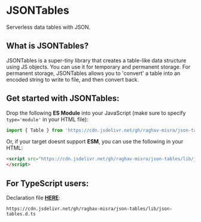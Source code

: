 # JSONTables
Serverless data tables with JSON.

## What is JSONTables?
JSONTables is a super-tiny library that creates a table-like data structure using JS objects. You can use it for temporary and permanent storage. For permanent storage, JSONTables allows you to 'convert' a table into an encoded string to write to file, and then convert back.

## Get started with JSONTables:
Drop the following **ES Module** into your JavaScript (make sure to specify `type='module'` in your HTML file):
```js
import { Table } from 'https://cdn.jsdelivr.net/gh/raghav-misra/json-tables/lib/json-tables.js';
```
Or, if your target doesnt support **ESM**, you can use the following in your HTML:
```html
<script src="https://cdn.jsdelivr.net/gh/raghav-misra/json-tables/lib/json-tables.es5.js">
</script>
```

## For TypeScript users:
Declaration file [**HERE**](https://cdn.jsdelivr.net/gh/raghav-misra/json-tables/lib/json-tables.d.ts):
```
https://cdn.jsdelivr.net/gh/raghav-misra/json-tables/lib/json-tables.d.ts
```